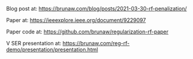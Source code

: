 Blog post at: https://brunaw.com/blog/posts/2021-03-30-rf-penalization/

Paper at: https://ieeexplore.ieee.org/document/9229097

Paper code at: https://github.com/brunaw/regularization-rf-paper

V SER presentation at: https://brunaw.com/reg-rf-demo/presentation/presentation.html